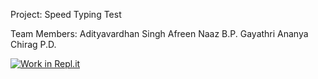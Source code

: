 Project: Speed Typing Test

Team Members:
Adityavardhan Singh
Afreen Naaz
B.P. Gayathri Ananya
Chirag P.D.

[![Work in Repl.it](https://classroom.github.com/assets/work-in-replit-14baed9a392b3a25080506f3b7b6d57f295ec2978f6f33ec97e36a161684cbe9.svg)](https://classroom.github.com/online_ide?assignment_repo_id=302302&assignment_repo_type=GroupAssignmentRepo)
